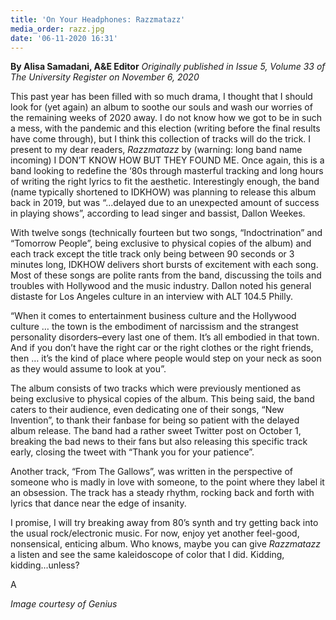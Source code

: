 ```yaml
---
title: 'On Your Headphones: Razzmatazz'
media_order: razz.jpg
date: '06-11-2020 16:31'
---
```


**By Alisa Samadani, A&E Editor** _Originally published in Issue 5, Volume 33 of The University Register on November 6, 2020_

This past year has been filled with so much drama, I thought that I should look for (yet again) an album to soothe our souls and wash our worries of the remaining weeks of 2020 away. I do not know how we got to be in such a mess, with the pandemic and this election (writing before the final results have come through), but I think this collection of tracks will do the trick. I present to my dear readers, _Razzmatazz_ by (warning: long band name incoming) I DON’T KNOW HOW BUT THEY FOUND ME.
Once again, this is a band looking to redefine the ‘80s through masterful tracking and long hours of writing the right lyrics to fit the aesthetic. Interestingly enough, the band (name typically shortened to IDKHOW) was planning to release this album back in 2019, but was “...delayed due to an unexpected amount of success in playing shows”, according to lead singer and bassist, Dallon Weekes.

With twelve songs (technically fourteen but two songs, “Indoctrination” and “Tomorrow People”, being exclusive to physical copies of the album) and each track except the title track only being between 90 seconds or 3 minutes long, IDKHOW delivers short bursts of excitement with each song. Most of these songs are polite rants from the band, discussing the toils and troubles with Hollywood and the music industry. Dallon noted his general distaste for Los Angeles culture in an interview with ALT 104.5 Philly.
    
“When it comes to entertainment business culture and the Hollywood culture … the town is the embodiment of narcissism and the strangest personality disorders–every last one of them. It’s all embodied in that town. And if you don’t have the right car or the right clothes or the right friends, then … it’s the kind of place where people would step on your neck as soon as they would assume to look at you”.

The album consists of two tracks which were previously mentioned as being exclusive to physical copies of the album. This being said, the band caters to their audience, even dedicating one of their songs, “New Invention”, to thank their fanbase for being so patient with the delayed album release. The band had a rather sweet Twitter post on October 1, breaking the bad news to their fans but also releasing this specific track early, closing the tweet with “Thank you for your patience”.

Another track, “From The Gallows”, was written in the perspective of someone who is madly in love with someone, to the point where they label it an obsession. The track has a steady rhythm, rocking back and forth with lyrics that dance near the edge of insanity.

I promise, I will try breaking away from 80’s synth and try getting back into the usual rock/electronic music. For now, enjoy yet another feel-good, nonsensical, enticing album. Who knows, maybe you can give _Razzmatazz_ a listen and see the same kaleidoscope of color that I did. Kidding, kidding...unless?

A

_Image courtesy of Genius_
